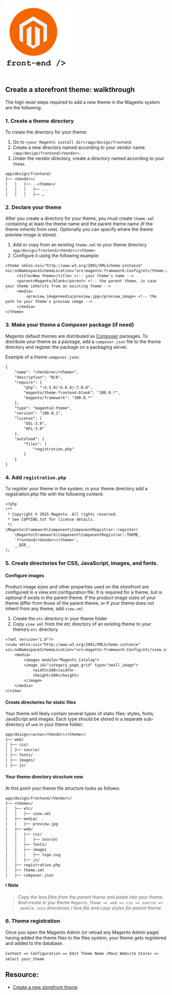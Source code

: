 [![picture alt](https://raw.githubusercontent.com/bazuza/FE-Magento-2-Guide/master/logo-m2-fe.png "Main page")](https://github.com/bazuza/FE-Magento-2-Guide)

## Create a storefront theme: walkthrough
The high-level steps required to add a new theme in the Magento system are the following:

### 1. Create a theme directory
To create the directory for your theme:
1. Go to `<your Magento install dir>/app/design/frontend`.
2. Create a new directory named according to your vendor name: `/app/design/frontend/<Vendor>`.
3. Under the vendor directory, create a directory named according to your `theme`. 
```
app/design/frontend/
├── <Vendor>/
│   │   ├──...<theme>/
│   │   │   ├── ...
│   │   │   ├── …
```

### 2. Declare your theme
After you create a directory for your theme, you must create `theme.xml` containing at least the theme name and the parent theme name (if the theme inherits from one). Optionally you can specify where the theme preview image is stored.
1. Add or copy from an existing `theme.xml` to your theme directory `app/design/frontend/<Vendor>/<theme>`
2. Configure it using the following example:
```
<theme xmlns:xsi="http://www.w3.org/2001/XMLSchema-instance" xsi:noNamespaceSchemaLocation="urn:magento:framework:Config/etc/theme.xsd">
     <title>New theme</title> <!-- your theme's name -->
     <parent>Magento/blank</parent> <!-- the parent theme, in case your theme inherits from an existing theme -->
     <media>
         <preview_image>media/preview.jpg</preview_image> <!-- the path to your theme's preview image -->
     </media>
</theme>
```

### 3. Make your theme a Composer package (if need)
Magento default themes are distributed as [Composer](https://getcomposer.org/) packages. 
To distribute your theme as a package, add a `composer.json` file to the theme directory and register the package on a packaging server.

Example of a theme `composer.json`:
```
{
    "name": "<Vendore>/<theme>",
    "description": "N/A",
    "require": {
        "php": "~5.5.0|~5.6.0|~7.0.0",
        "magento/theme-frontend-blank": "100.0.*",
        "magento/framework": "100.0.*"
    },
    "type": "magento2-theme",
    "version": "100.0.1",
    "license": [
        "OSL-3.0",
        "AFL-3.0"
    ],
    "autoload": {
        "files": [
            "registration.php"
        ]
    }
}
```

### 4. Add `registration.php`
To register your theme in the system, in your theme directory add a registration.php file with the following content:
```
<?php
/**
 * Copyright © 2015 Magento. All rights reserved.
 * See COPYING.txt for license details.
 */
\Magento\Framework\Component\ComponentRegistrar::register(
    \Magento\Framework\Component\ComponentRegistrar::THEME,
    'frontend/<Vendor>/<theme>',
    __DIR__
);
```

### 5. Create directories for CSS, JavaScript, images, and fonts.

#### Configure images
Product image sizes and other properties used on the storefront are configured in a view.xml configuration file. It is required for a theme, but is optional if exists in the parent theme.
If the product image sizes of your theme differ from those of the parent theme, or if your theme does not inherit from any theme, add `view.xml`

1. Create the `etc` directory in your theme folder
2. Copy `view.xml` from the etc directory of an existing theme to your theme’s `etc` directory.
```
<?xml version="1.0"?>
<view xmlns:xsi="http://www.w3.org/2001/XMLSchema-instance" xsi:noNamespaceSchemaLocation="urn:magento:framework:Config/etc/view.xsd">
    <media>
        <images module="Magento_Catalog">
        <image id="category_page_grid" type="small_image">
            <width>200</width>
            <height>200</height>
        </image>
    </media>
</view>
```

#### Create directories for static files
Your theme will likely contain several types of static files: styles, fonts, JavaScript and images. Each type should be stored in a separate sub-directory of `web` in your theme folder:
```
app/design/<area>/<Vendor>/<theme>/
├── web/
│ ├── css/
│ │ ├── source/ 
│ ├── fonts/
│ ├── images/
│ ├── js/
```

#### Your theme directory structure now
At this point your theme file structure looks as follows:
```
app/design/frontend/<Vendor>/
├── <theme>/
│   ├── etc/
│   │   ├── view.xml
│   ├── media/
│   │   ├── preview.jpg
│   ├── web/
│   │   ├── css/
│   │   │   ├── source/ 
│   │   ├── fonts/
│   │   ├── images
│   │   │   ├── logo.svg
│   │   ├── js/
│   ├── registration.php
│   ├── theme.xml
│   ├── composer.json
```
:exclamation: **Note**

> _Copy the less files from the parent theme and paste into your theme. 
And create in you theme `Magento_Theme => web => css => source => _module.less` directories / less file and copy styles for parent theme._


### 6. Theme registration
Once you open the Magento Admin (or reload any Magento Admin page) having added the theme files to the files system, 
your theme gets registered and added to the database. 

`Content => Configuration => Edit Theme Name (Main Website Store) => select your_theme`

## Resource:
* [Create a new storefront theme](http://devdocs.magento.com/guides/v2.2/frontend-dev-guide/themes/theme-create.html)
